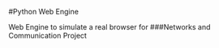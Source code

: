 #Python Web Engine

Web Engine to simulate a real browser for ###Networks and Communication Project
